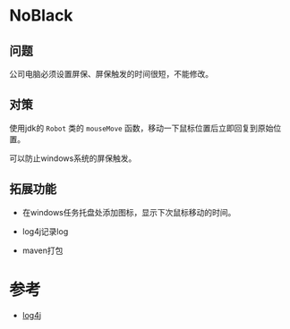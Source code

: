 # NoBlack

## 问题

公司电脑必须设置屏保、屏保触发的时间很短，不能修改。

## 对策

使用jdk的 `Robot` 类的 `mouseMove` 函数，移动一下鼠标位置后立即回复到原始位置。

可以防止windows系统的屏保触发。

## 拓展功能

* 在windows任务托盘处添加图标，显示下次鼠标移动的时间。

* log4j记录log

* maven打包

# 参考

* [log4j](https://innovative.jp/archives/165)
